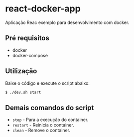 # react-docker-app

Aplicação Reac exemplo para desenvolvimento com docker.

## Pré requisitos

 - docker
 - docker-compose

## Utilização

Baixe o código e execute o script abaixo:

```bash
$ ./dev.sh start
```

## Demais comandos do script

 - `stop` - Para a execução do container.
 - `restart` - Reinicia o container.
 - `clean` - Remove o container.
